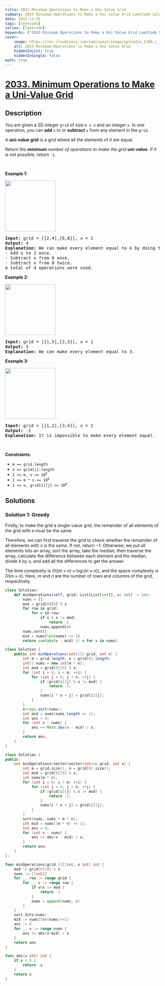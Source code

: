 ```yaml
---
title: 2033 Minimum Operations to Make a Uni Value Grid
summary: 2033 Minimum Operations to Make a Uni Value Grid LeetCode Solution Explained
date: 2022-11-25
tags: [leetcode]
series: [leetcode]
keywords: ["2033 Minimum Operations to Make a Uni Value Grid LeetCode Solution Explained in all languages", "2033 Minimum Operations to Make a Uni Value Grid", "LeetCode", "leetcode solution in Python3 C++ Java Go PHP Ruby Swift TypeScript Rust C# JavaScript C", "GeeksforGeeks", "InterviewBit", "Coding Ninjas", "HackerRank", "HackerEarth", "CodeChef", "TopCoder", "AlgoExpert", "freeCodeCamp", "Codeforces", "GitHub", "AtCoder", "Samir Paul"]
cover:
    image: https://res.cloudinary.com/samirpaul/image/upload/w_1100,c_fit,co_rgb:FFFFFF,l_text:Arial_75_bold:2033 Minimum Operations to Make a Uni Value Grid - Solution Explained/problem-solving.webp
    alt: 2033 Minimum Operations to Make a Uni Value Grid
    hiddenInList: true
    hiddenInSingle: false
math: true
---
```



# [2033. Minimum Operations to Make a Uni-Value Grid](https://leetcode.com/problems/minimum-operations-to-make-a-uni-value-grid)


## Description

<p>You are given a 2D integer <code>grid</code> of size <code>m x n</code> and an integer <code>x</code>. In one operation, you can <strong>add</strong> <code>x</code> to or <strong>subtract</strong> <code>x</code> from any element in the <code>grid</code>.</p>

<p>A <strong>uni-value grid</strong> is a grid where all the elements of it are equal.</p>

<p>Return <em>the <strong>minimum</strong> number of operations to make the grid <strong>uni-value</strong></em>. If it is not possible, return <code>-1</code>.</p>

<p>&nbsp;</p>
<p><strong class="example">Example 1:</strong></p>
<img alt="" src="https://spcdn.pages.dev/leetcode/problems/2033.Minimum%20Operations%20to%20Make%20a%20Uni-Value%20Grid/images/gridtxt.png" style="width: 164px; height: 165px;" />
<pre>
<strong>Input:</strong> grid = [[2,4],[6,8]], x = 2
<strong>Output:</strong> 4
<strong>Explanation:</strong> We can make every element equal to 4 by doing the following: 
- Add x to 2 once.
- Subtract x from 6 once.
- Subtract x from 8 twice.
A total of 4 operations were used.
</pre>

<p><strong class="example">Example 2:</strong></p>
<img alt="" src="https://spcdn.pages.dev/leetcode/problems/2033.Minimum%20Operations%20to%20Make%20a%20Uni-Value%20Grid/images/gridtxt-1.png" style="width: 164px; height: 165px;" />
<pre>
<strong>Input:</strong> grid = [[1,5],[2,3]], x = 1
<strong>Output:</strong> 5
<strong>Explanation:</strong> We can make every element equal to 3.
</pre>

<p><strong class="example">Example 3:</strong></p>
<img alt="" src="https://spcdn.pages.dev/leetcode/problems/2033.Minimum%20Operations%20to%20Make%20a%20Uni-Value%20Grid/images/gridtxt-2.png" style="width: 164px; height: 165px;" />
<pre>
<strong>Input:</strong> grid = [[1,2],[3,4]], x = 2
<strong>Output:</strong> -1
<strong>Explanation:</strong> It is impossible to make every element equal.
</pre>

<p>&nbsp;</p>
<p><strong>Constraints:</strong></p>

<ul>
	<li><code>m == grid.length</code></li>
	<li><code>n == grid[i].length</code></li>
	<li><code>1 &lt;= m, n &lt;= 10<sup>5</sup></code></li>
	<li><code>1 &lt;= m * n &lt;= 10<sup>5</sup></code></li>
	<li><code>1 &lt;= x, grid[i][j] &lt;= 10<sup>4</sup></code></li>
</ul>

## Solutions

### Solution 1: Greedy

Firstly, to make the grid a single-value grid, the remainder of all elements of the grid with $x$ must be the same.

Therefore, we can first traverse the grid to check whether the remainder of all elements with $x$ is the same. If not, return $-1$. Otherwise, we put all elements into an array, sort the array, take the median, then traverse the array, calculate the difference between each element and the median, divide it by $x$, and add all the differences to get the answer.

The time complexity is $O((m \times n) \times \log (m \times n))$, and the space complexity is $O(m \times n)$. Here, $m$ and $n$ are the number of rows and columns of the grid, respectively.

<!-- tabs:start -->

```python
class Solution:
    def minOperations(self, grid: List[List[int]], x: int) -> int:
        nums = []
        mod = grid[0][0] % x
        for row in grid:
            for v in row:
                if v % x != mod:
                    return -1
                nums.append(v)
        nums.sort()
        mid = nums[len(nums) >> 1]
        return sum(abs(v - mid) // x for v in nums)
```

```java
class Solution {
    public int minOperations(int[][] grid, int x) {
        int m = grid.length, n = grid[0].length;
        int[] nums = new int[m * n];
        int mod = grid[0][0] % x;
        for (int i = 0; i < m; ++i) {
            for (int j = 0; j < n; ++j) {
                if (grid[i][j] % x != mod) {
                    return -1;
                }
                nums[i * n + j] = grid[i][j];
            }
        }
        Arrays.sort(nums);
        int mid = nums[nums.length >> 1];
        int ans = 0;
        for (int v : nums) {
            ans += Math.abs(v - mid) / x;
        }
        return ans;
    }
}
```

```cpp
class Solution {
public:
    int minOperations(vector<vector<int>>& grid, int x) {
        int m = grid.size(), n = grid[0].size();
        int mod = grid[0][0] % x;
        int nums[m * n];
        for (int i = 0; i < m; ++i) {
            for (int j = 0; j < n; ++j) {
                if (grid[i][j] % x != mod) {
                    return -1;
                }
                nums[i * n + j] = grid[i][j];
            }
        }
        sort(nums, nums + m * n);
        int mid = nums[(m * n) >> 1];
        int ans = 0;
        for (int v : nums) {
            ans += abs(v - mid) / x;
        }
        return ans;
    }
};
```

```go
func minOperations(grid [][]int, x int) int {
	mod := grid[0][0] % x
	nums := []int{}
	for _, row := range grid {
		for _, v := range row {
			if v%x != mod {
				return -1
			}
			nums = append(nums, v)
		}
	}
	sort.Ints(nums)
	mid := nums[len(nums)>>1]
	ans := 0
	for _, v := range nums {
		ans += abs(v-mid) / x
	}
	return ans
}

func abs(x int) int {
	if x < 0 {
		return -x
	}
	return x
}
```

<!-- tabs:end -->

<!-- end -->

